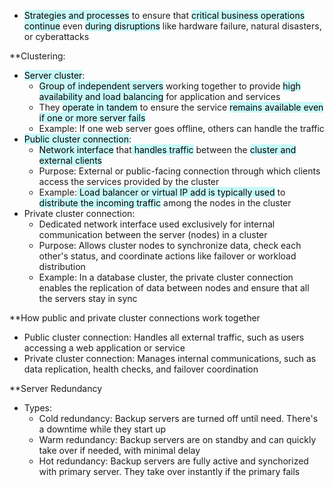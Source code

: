 - <mark style="background: #ABF7F7A6;">Strategies and processes</mark> to ensure that <mark style="background: #ABF7F7A6;">critical business operations continue</mark> even <mark style="background: #ABF7F7A6;">during disruptions</mark> like hardware failure, natural disasters, or cyberattacks

**Clustering:
- <mark style="background: #ABF7F7A6;">Server cluster</mark>:
	- <mark style="background: #ABF7F7A6;">Group of independent servers</mark> working together to provide <mark style="background: #ABF7F7A6;">high availability and load balancing</mark> for application and services
	- They <mark style="background: #ABF7F7A6;">operate in tandem</mark> to ensure the service <mark style="background: #ABF7F7A6;">remains available even if one or more server fails</mark>
	- Example: If one web server goes offline, others can handle the traffic
- <mark style="background: #ABF7F7A6;">Public cluster connection</mark>:
	- <mark style="background: #ABF7F7A6;">Network interface</mark> that<mark style="background: #ABF7F7A6;"> handles traffic</mark> between the <mark style="background: #ABF7F7A6;">cluster and external clients</mark>
	- Purpose: External or public-facing connection through which clients access the services provided by the cluster
	- Example:<mark style="background: #ABF7F7A6;"> Load balancer or virtual IP add is typically used</mark> to <mark style="background: #ABF7F7A6;">distribute the incoming traffic</mark> among the nodes in the cluster
- Private cluster connection:
	- Dedicated network interface used exclusively for internal communication between the server (nodes) in a cluster
	- Purpose: Allows cluster nodes to synchronize data, check each other's status, and coordinate actions like failover or workload distribution
	- Example: In a database cluster, the private cluster connection enables the replication of data between nodes and ensure that all the servers stay in sync

**How public and private cluster connections work together
- Public cluster connection: Handles all external traffic, such as users accessing a web application or service
- Private cluster connection: Manages internal communications, such as data replication, health checks, and failover coordination

**Server Redundancy
- Types:
	- Cold redundancy: Backup servers are turned off until need. There's a downtime while they start up
	- Warm redundancy: Backup servers are on standby and can quickly take over if needed, with minimal delay
	- Hot redundancy: Backup servers are fully active and synchorized with primary server. They take over instantly if the primary fails

